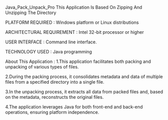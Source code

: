 Java_Pack_Unpack_Pro
This Application Is Based On Zipping And Unzipping The Directory

PLATFORM REQUIRED :
Windows platform or Linux distributions

ARCHITECTURAL REQUIREMENT :
Intel 32-bit processor or higher

USER INTERFACE :
Command line interface.

TECHNOLOGY USED :
Java programming

About This Application :
1.This application facilitates both packing and unpacking of various types of files.

2.During the packing process, it consolidates metadata and data of multiple files from a specified directory into a single file.

3.In the unpacking process, it extracts all data from packed files and, based on the metadata, reconstructs the original files.

4.The application leverages Java for both front-end and back-end operations, ensuring platform independence.
